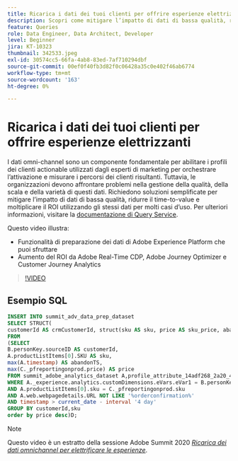 ```yaml
---
title: Ricarica i dati dei tuoi clienti per offrire esperienze elettrizzanti
description: Scopri come mitigare l’impatto di dati di bassa qualità, ridurre il time-to-value e moltiplicare il ROI utilizzando gli stessi dati per molti casi d’uso.
feature: Queries
role: Data Engineer, Data Architect, Developer
level: Beginner
jira: KT-10323
thumbnail: 342533.jpeg
exl-id: 30574cc5-66fa-4ab8-83ed-7af710294dbf
source-git-commit: 00ef0f40fb3d82f0c06428a35c0e402f46ab6774
workflow-type: tm+mt
source-wordcount: '163'
ht-degree: 0%

---
```


# Ricarica i dati dei tuoi clienti per offrire esperienze elettrizzanti

I dati omni-channel sono un componente fondamentale per abilitare i profili dei clienti actionable utilizzati dagli esperti di marketing per orchestrare l’attivazione e misurare i percorsi dei clienti risultanti. Tuttavia, le organizzazioni devono affrontare problemi nella gestione della qualità, della scala e della varietà di questi dati. Richiedono soluzioni semplificate per mitigare l’impatto di dati di bassa qualità, ridurre il time-to-value e moltiplicare il ROI utilizzando gli stessi dati per molti casi d’uso.
Per ulteriori informazioni, visitare la [documentazione di Query Service](https://experienceleague.adobe.com/docs/experience-platform/query/home.html?lang=it).

Questo video illustra:

* Funzionalità di preparazione dei dati di Adobe Experience Platform che puoi sfruttare
* Aumento del ROI da Adobe Real-Time CDP, Adobe Journey Optimizer e Customer Journey Analytics

>[!VIDEO](https://video.tv.adobe.com/v/342533?learn=on)

## Esempio SQL

```sql
INSERT INTO summit_adv_data_prep_dataset
SELECT STRUCT(
customerId AS crmCustomerId, struct(sku AS sku, price AS sku_price, abandonTS AS abandonTS) AS abandonBrowse) AS _pfreportingonprod
FROM
(SELECT
B.personKey.sourceID AS customerId,
A.productListItems[0].SKU AS sku,
max(A.timestamp) AS abandonTS,
max(C._pfreportingonprod.price) AS price
FROM summit_adobe_analytics_dataset A,profile_attribute_14adf268_2a20_4dee_bee6_a6b0e34616a9 B,summit_product_dataset C
WHERE A._experience.analytics.customDimensions.eVars.eVar1 = B.personKey.sourceID
AND A.productListItems[0].sku = C._pfreportingonprod.sku
AND A.web.webpagedetails.URL NOT LIKE '%orderconfirmation%'
AND timestamp > current_date - interval '4 day'
GROUP BY customerId,sku
order by price desc)D;
```

>[!NOTE]
>
>Questo video è un estratto della sessione Adobe Summit 2020 *[Ricarica dei dati omnichannel per elettrificare le esperienze](https://business.adobe.com/summit/2022/sessions/recharging-omnichannel-data-for-electrifying-exper-s409.html)*.
